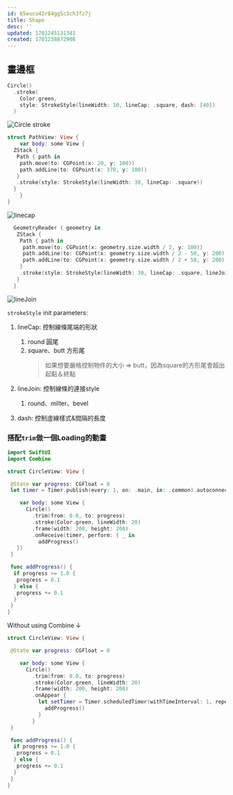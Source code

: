 ```yaml
---
id: 65euco42r84gg5c3ch3fz7j
title: Shape
desc: ''
updated: 1701245131381
created: 1701238872908
---
```



## 畫邊框

```swift
Circle()
  .stroke(
    Color.green,
    style: StrokeStyle(lineWidth: 10, lineCap: .square, dash: [40])
  )
```

![Circle stroke](/assets/images/project%20brainstorming.flavor%20flash%20journal.View.CircleStroker.png)

```swift
struct PathView: View {
    var body: some View {
  ZStack {
   Path { path in
    path.move(to: CGPoint(x: 20, y: 100))
    path.addLine(to: CGPoint(x: 370, y: 100))
   }
   .stroke(style: StrokeStyle(lineWidth: 30, lineCap: .square))
  }
    }
}
```

![linecap](/assets/images/project%20brainstorming.flavor%20flash%20journal.View.stroke_linecap.png)

```swift
  GeometryReader { geometry in
   ZStack {
    Path { path in
     path.move(to: CGPoint(x: geometry.size.width / 2, y: 100))
     path.addLine(to: CGPoint(x: geometry.size.width / 2 - 50, y: 200))
     path.addLine(to: CGPoint(x: geometry.size.width / 2 + 50, y: 200))
    }
    .stroke(style: StrokeStyle(lineWidth: 30, lineCap: .square, lineJoin: .round))
   }
  }
```

![lineJoin](/assets/images/project%20brainstorming.flavor%20flash%20journal.View.lineJoin.png)

`strokeStyle` init parameters:

1. lineCap: 控制線條尾端的形狀
   1. round 圓尾
   2. square、butt 方形尾
      > 如果想要嚴格控制物件的大小 => butt，因為square的方形尾會超出起點＆終點

2. lineJoin: 控制線條的連接style
   1. round、milter、bevel
3. dash: 控制虛線樣式&間隔的長度

### 搭配`trim`做一個Loading的動畫

```swift
import SwiftUI
import Combine

struct CircleView: View {

 @State var progress: CGFloat = 0
 let timer = Timer.publish(every: 1, on: .main, in: .common).autoconnect()

    var body: some View {
      Circle()
        .trim(from: 0.0, to: progress)
        .stroke(Color.green, lineWidth: 20)
        .frame(width: 200, height: 200)
        .onReceive(timer, perform: { _ in
          addProgress()
   })
 }

 func addProgress() {
  if progress >= 1.0 {
   progress = 0.1
  } else {
   progress += 0.1
  }
 }
}
```

Without using Combine ↓

```swift
struct CircleView: View {

 @State var progress: CGFloat = 0

    var body: some View {
      Circle()
        .trim(from: 0.0, to: progress)
        .stroke(Color.green, lineWidth: 20)
        .frame(width: 200, height: 200)
        .onAppear {
          let setTimer = Timer.scheduledTimer(withTimeInterval: 1, repeats: true) { timer in
            addProgress()
          }
        }
 }

 func addProgress() {
  if progress >= 1.0 {
   progress = 0.1
  } else {
   progress += 0.1
  }
 }
}
```
